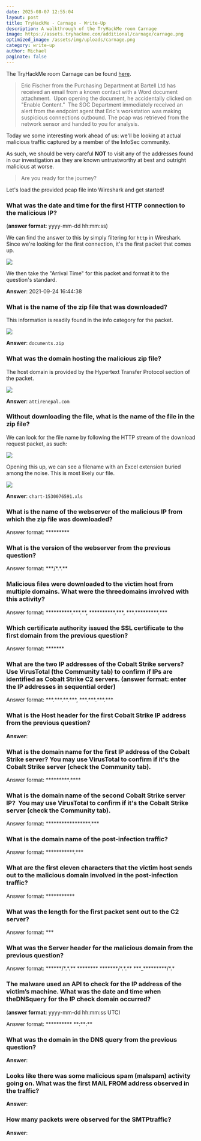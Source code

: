 ```yaml
---
date: 2025-08-07 12:55:04
layout: post
title: TryHackMe - Carnage - Write-Up
description: A walkthrough of the TryHackMe room Carnage
image: https://assets.tryhackme.com/additional/carnage/carnage.png
optimized_image: /assets/img/uploads/carnage.png
category: write-up
author: Michael
paginate: false
---
```

The TryHackMe room Carnage can be found [here](https://tryhackme.com/room/c2carnage).

> Eric Fischer from the Purchasing Department at Bartell Ltd has received an email from a known contact with a Word document attachment.  Upon opening the document, he accidentally clicked on "Enable Content."  The SOC Department immediately received an alert from the endpoint agent that Eric's workstation was making suspicious connections outbound. The pcap was retrieved from the network sensor and handed to you for analysis. 

Today we some interesting work ahead of us: we'll be looking at actual malicious traffic captured by a member of the InfoSec community.

As such, we should be very careful **NOT** to visit any of the addresses found in our investigation as they are known untrustworthy at best and outright malicious at worse.

> Are you ready for the journey?

Let's load the provided pcap file into Wireshark and get started!

### What was the date and time for the first HTTP connection to the malicious IP?

(**answer format**: yyyy-mm-dd hh:mm:ss)

We can find the answer to this by simply filtering for `http` in Wireshark.  Since we're looking for the first connection, it's the first packet that comes up.

![](/assets/img/uploads/first-http-visit-arrival-time.png)

We then take the "Arrival Time" for this packet and format it to the question's standard.

**Answer**: 2021-09-24 16:44:38

### What is the name of the zip file that was downloaded?

This information is readily found in the info category for the packet.

![](/assets/img/uploads/downloaded-zip-file.png)

**Answer**: `documents.zip`

### What was the domain hosting the malicious zip file?

The host domain is provided by the Hypertext Transfer Protocol section of the packet.

![](/assets/img/uploads/host-domain-documents-zip.png)

**Answer**: `attirenepal.com`

### Without downloading the file, what is the name of the file in the zip file?

We can look for the file name by following the HTTP stream of the download request packet, as such:

![](/assets/img/uploads/carnage-follow-http-stream.png)

Opening this up, we can see a filename with an Excel extension buried among the noise.  This is most likely our file.

![](/assets/img/uploads/carnage-downloaded-filename.png)

**Answer**: `chart-1530076591.xls`

### What is the name of the webserver of the malicious IP from which the zip file was downloaded?

Answer format: \*\*\*\*\*\*\*\**

### What is the version of the webserver from the previous question?

Answer format: \*\*\*/\*.\*.\**

### Malicious files were downloaded to the victim host from multiple domains. What were the threedomains involved with this activity?

Answer format: \*\*\*\*\*\*\*\*\*\*.\*\*\*.\*\*, \*\*\*\*\*\*\*\*\*\*.\*\*\*, \*\*\*.\*\*\*\*\*\*\*\*\*.\*\**

### Which certificate authority issued the SSL certificate to the first domain from the previous question?

Answer format: \*\*\*\*\*\**

### What are the two IP addresses of the Cobalt Strike servers? Use VirusTotal (the Community tab) to confirm if IPs are identified as Cobalt Strike C2 servers. (answer format: enter the IP addresses in sequential order)

Answer format: \*\*\*.\*\*\*.\*\*.\*\*\*, \*\*\*.\*\*\*.\*\*\*.\*\**

### What is the Host header for the first Cobalt Strike IP address from the previous question?

**Answer**:

### What is the domain name for the first IP address of the Cobalt Strike server? You may use VirusTotal to confirm if it's the Cobalt Strike server (check the Community tab).

Answer format: \*\*\*\*\*\*\*\*\*.\*\*\**

### What is the domain name of the second Cobalt Strike server IP?  You may use VirusTotal to confirm if it's the Cobalt Strike server (check the Community tab).

Answer format: \*\*\*\*\*\*\*\*\*\*\*\*\*\*\*\*\*.\*\*\*

### What is the domain name of the post-infection traffic?

Answer format: \*\*\*\*\*\*\*\*\*\*\*.\*\*\*

### What are the first eleven characters that the victim host sends out to the malicious domain involved in the post-infection traffic? 

Answer format: \*\*\*\*\*\*\*\*\*\**

### What was the length for the first packet sent out to the C2 server?

Answer format: \*\**

### What was the Server header for the malicious domain from the previous question?

Answer format: \*\*\*\*\*\*/\*.\*.\*\* \*\*\*\*\*\*\*\* \*\*\*\*\*\*\*/\*.\*.\*\* \*\*\*_\*\*\*\*\*\*\*\*\*/\*.*

### The malware used an API to check for the IP address of the victim’s machine. What was the date and time when theDNSquery for the IP check domain occurred?

(**answer format**: yyyy-mm-dd hh:mm:ss UTC)

Answer format: \*\*\*\*\*\*\*\*\*\* \*\*:\*\*:\*\*

### What was the domain in the DNS query from the previous question?

**Answer**:

### Looks like there was some malicious spam (malspam) activity going on. What was the first MAIL FROM address observed in the traffic?

**Answer**: 

### How many packets were observed for the SMTPtraffic?

**Answer**: